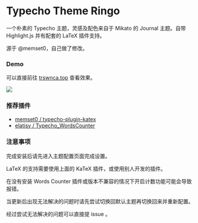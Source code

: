# Typecho Theme Ringo

一个朴素的 Typecho 主题，灵感及配色来自于 Mikato 的 Journal 主题。自带 Highlight.js 并有配套的 LaTeX 插件支持。

源于 @memset0，自己做了修改。

### Demo

可以直接前往 [trswnca.top](//blog.trswnca.top) 查看效果。

![](https://i.loli.net/2021/09/22/VJk426hMQaGgtLl.png)

### 推荐插件

* [memset0 / typecho-plugin-katex](https://github.com/memset0/typecho-plugin-katex)
* [elatisy / Typecho_WordsCounter](https://github.com/elatisy/Typecho_WordsCounter)         

### 注意事项

完成安装后请先进入主题配置页面完成设置。

LaTeX 的支持需要使用上面的 KaTeX 插件，或使用别人开发的插件。

在没有安装 Words Counter 插件或版本不兼容的情况下开启计数功能可能会导致报错。

当更新后出现无法解决的问题时请先尝试切换回默认主题再切换回来并重新配置。

经过尝试无法解决的问题可以直接提 issue 。

